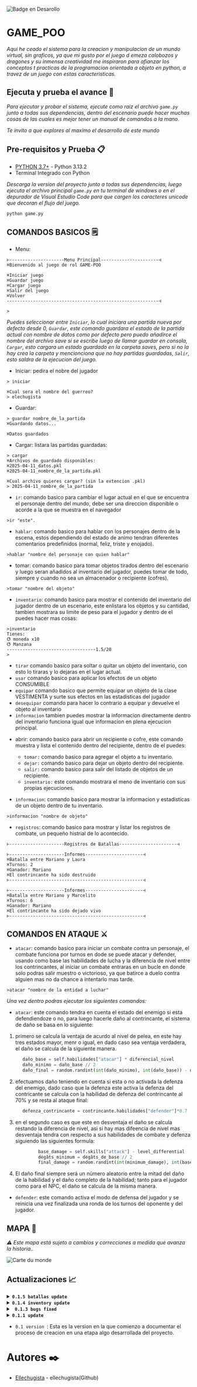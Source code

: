  ![Badge en Desarollo](https://img.shields.io/badge/STATUS-EN%20DESAROLLO-green)
 
# GAME_POO

_Aqui he ceado el sistema para la creacion y manipulacion de un mundo virtual, sin graficos, ya que mi gusto por el juego d emeza calobozos y dragones y su inmensa creatividad me inspiraron para afianzar los conceptos t practicas de la programacion orientada a objeto en python, a travez de un juego con estas caracteristicas._

## Ejecuta y prueba el avance 🚀

_Para ejecutar y probar el sistema, ejecute como raiz el archivo `game.py` junto a todas sus dependencias, dentro del escenario puede hacer muchas cosas de las cuales es mejor tener un manual de comandos a la mano._

_Te invito a que explores al maximo el desarrollo de este mundo_

## Pre-requisitos y Prueba 📋
* [PYTHON 3.7+](https://www.python.org/downloads/) - Python 3.13.2
* Terminal Integrado con Python

_Descarga la version del proyecto junto a todas sus dependencias, luego ejecuta el archivo principal `game.py` en tu terminal de windows o en el depurador de Visual Estudio Code para que cargen los caracteres unicode que decoran el flujo del juego._
```shell
python game.py
```
## COMANDOS BASICOS 🗒️

* Menu:
```shell
⊢---------------------Menu Principal----------------------⊣
⌘Bienvenido al juego de rol GAME-POO

⌘Iniciar juego
⌘Guardar juego
⌘Cargar juego
⌘Salir del juego
⌘Volver
----------------------------------------------------------⊣

>
```
_Puedes seleccionar entre `Iniciar`, lo cual iniciara una partida nueva por defecto desde 0, `Guardar`, este comando guardara el estado de la partida actual con nombre de datos como por defecto pero puedo añadirce el nombre del archivo save si se escribe luego de llamar guardar en consola, `Cargar`, esto cargara un estado guardado en la carpeta saves, pero si no la hay crea la carpeta y mencionciona que no hay partidas guardadas, `Salir`, esto saldra de la ejecucion del juego._

* Iniciar: pedira el nobre del jugador
  
```shell
> iniciar

⌘Cual sera el nombre del guerreo?
> elechugista
```

* Guardar:

```shell
> guardar nombre_de_la_partida
⌘Guardando datos...

⌘Datos guardados
```
* Cargar: listara las partidas guardadas:

```shell
> cargar
⌘Archivos de guardado disponibles:
⌘2025-04-11_datos.pkl
⌘2025-04-11_nombre_de_la_partida.pkl

⌘Cual archivo quieres cargar? (sin la extencion .pkl)
> 2025-04-11_nombre_de_la_partida
```

  * `ir`: comando basico para cambiar el lugar actual en el que se encuentra el personaje dentro del mundo, debe ser una direccion disponible o acorde a la que se muestra en el navegador
```shell
>ir "este".
```
  * `hablar`: comando basico para hablar con los personajes dentro de la escena, estos dependiendo del estado de animo tendran diferentes comentarios predefinidos (normal, feliz, triste y enojado).
```shell
>hablar "nombre del personaje con quien hablar"
```
  * tomar: comando basico para tomar objetos tirados dentro del escenario y luego seran añadidos al inventario del jugador, puedes tomar de todo, siempre y cuando no sea un almacenador o recipiente (cofres).
```shell
>tomar "nombre del objeto"
```
  * `inventario`: comando basico para mostrar el contenido del inventario del jugador dentro de un escenario, este enlistara los objetos y su cantidad, tambien mostrara su limite de peso para el jugador y dentro de el puedes hacer mas cosas:
```shell
>inventario
Tienes:
ⵚ moneda x10
ⵚ Manzana
----------------------------------1.5/20
>
```
   - `tirar` comando basico para soltar o quitar un objeto del inventario, con esto lo tiraras y lo dejaras en el lugar actual.
   - `usar` comando basico para aplicar los efectos de un objeto CONSUMIBLE
   - `equipar` comando basico que permite equipar un objeto de la clase VESTIMENTA y surte sus efectos en las estadisticas del jugador
   - `desequipar` comando para hacer lo contrario a equipar y devuelve el objeto al inventario
   - `informacion` tambien puedes mostrar la informacion directamente dentro del inventario funciona igual que informacion en plena ejecucion principal.

  * abrir: comando basico para abrir un recipiente o cofre, este comando muestra y lista el contenido dentro del recipiente, dentro de el puedes:
    
    - `tomar:` comando basico para agregar el objeto a tu inventario. 
    - `dejar:` comando basico para dejar un objeto dentro del recipiente. 
    - `salir:` comando basico para salir del listado de objetos de un recipiente.
    - `inventario:` este comando mostrara el meno de inventario con sus propias ejecuciones.

  * `informacion`: comando basico para mostrar la informacion y estadisticas de un objeto dentro de tu inventario.
```shell
>informacion "nombre de objeto"
```
  * `registros`: comando basico para mostrar y listar los registros de combate, un pequeño histrial de lo acontecido.
```shell
⊢---------------------Registros de Batallas----------------------⊣

⊢---------------------Informes----------------------⊣
⌘Batalla entre Mariano y Laura
⌘Turnos: 2
⌘Ganador: Mariano
⌘El contrincante ha sido destruido
⊢---------------------------------------------------⊣

⊢---------------------Informes----------------------⊣
⌘Batalla entre Mariano y Marcelito
⌘Turnos: 6
⌘Ganador: Mariano
⌘El contrincante ha sido dejado vivo
⊢---------------------------------------------------⊣
```
## COMANDOS EN ATAQUE ⚔️

  * `atacar`: comando basico para iniciar un combate contra un personaje, el combate funciona por turnos en dode se puede atacar y defender, usando como base las habilidades de lucha y la diferencia de nivel entre los contrincantes, al iniciar un combate entraras en un bucle en donde solo podras salir muestro o victorioso, ya que batirce a duelo contra alguien mas no da chance a intentarlo mas tarde.
```shell
>atacar "nombre de la entidad a luchar"
```

_Una vez dentro podras ejecutar los siguientes comandos:_

* `atacar`: este comando tendra en cuenta el estado del enemigo si esta defendiendoze o no, para luego hacerle daño al contrincante, el sistema de daño se basa en lo siguiente:

1. primero se calcula la ventaja de acurdo al nivel de pelea, en este hay tres estados mayor, menr o igual, en dado caso sea ventaja verdadera, el daño se calcula de la siguiente manera.
```python
      daño_base = self.habilidades["atacar"] * diferencial_nivel
      daño_minimo = daño_base // 2
      daño_final = random.randint(int(daño_minimo), int(daño_base)) - defenza_contrincante
```
      
2. efectuamos daño teniendo en cuenta si esta o no activada la defenza del enemigo, dado caso que la defenza este activa la defenza del contricante se calcula con la habilidad de defenza del contrincante al 70% y se resta al ataque final:
```python
      defenza_contrincante = contrincante.habilidades["defender"]*0.7
```

3. en el segundo caso es que este en desventaja el daño se calcula restando la diferencia de nivel, asi si hay mas difeencia de nivel mas desventaja tendra con respecto a sus habilidades de combate y defenza siguiendo las siguientes formula:
```python
            base_damage = self.skills["attack"] - level_differential
            dégâts_minimum = dégâts_de_base // 2
            final_damage = random.randint(int(minimum_damage), int(base_damage)) - opponent_defense
```
   
4. El daño final siempre será un número aleatorio entre la mitad del daño de la habilidad y el daño completo de la habilidad; tanto para el jugador como para el NPC, el daño se calcula de la misma manera.

* `defender`: este comando activa el modo de defensa del jugador y se reinicia una vez finalizada una ronda de los turnos del oponente y del jugador.

## MAPA 🧭
_⚠️ Este mapa está sujeto a cambios y correcciones a medida que avanza la historia.._

![Carte du monde](https://github.com/user-attachments/assets/95c7bddc-ec3c-4a8e-800d-a97454dfbf9c)

## Actualizaciones 📈

<details>
  <summary>
    <code><strong>0.1.5 batallas update</strong></code>
  </summary>
  <ul>
   <li> <b>NEW</b>: Se renovo y reestructuro el sistema de combate de batalla haciendolo menos predecible y utilizando probabilidades en base a las estadisticas de los contrincantes.</li> 
  </ul>
   <br>
</details>

<details>
  <summary>
    <code><strong>0.1.4 inventory update</strong></code>
  </summary>
  <ul>
   <li> <b>NEW</b>: Se implementó inventario aparte de los objetos equipados para el personaje compartiendo el peso del inventario general.</li>
   <br>
   <li><b>NEW</b>: Sistema de equipamiento, ya puede el jugador equipar los objetos derivados de la nueva clase vestimenta (creacion de la clase Vestimenta), causando efecto sobre las estadisticas del personaje.</li>
   <br>
   <li><b>NEW</b>: se cambio como se declaraban los objetos como espadas y escudos a vestimentas, usando la clase vestimenta, la cual tambien añade una nueva variable la cual es el tipo, y asi si el jugador intenta equipar dos vestimentas del mismo tipo no le dejara ya que no s epyueden equipar dos botas al mismo tiempo.</li>
   <br>
   <li><b>BUG</b>: se reparo un bug que al momento de intentar tomar un objeto dentro de un cofre si tenias el inventario lleno no te permitia tomarlo y lo eliminaba del cofre lo que hacia inaccesible ese objeto, se reparo validando que la funcion encargada de añadir al inventario validara el peso y respondiera correctamente si se completaba el proceso.</li>
   
  </ul>
   <br>
</details>

<details>
  <summary>
    <code><strong> 0.1.3 bugs fixed</strong></code>
  </summary>
  <ul>
   <li>Esta versión mejora errores identificados en el flujo de código y también agrega un sistema de administración de peso al inventario del personaje.</li>
   <br>
   <li><b>NEW</b>: Sistema de inventario con gestión del peso de los artículos en el inventario del personaje.</li>
   <br>
   <li><b>NEW</b>: Se ha mejorado el sistema para agregar objetos a una ubicación, permitiendo agregar una lista de objetos o un objeto con el mismo método de la clase de ubicación, lo que ayuda a agregar muchos objetos dentro del mismo método.</li>
   <br>
   <li><b>NEW</b>: Se implementó un sistema de selección y gestión de inventario, ahora puedes soltar o usar elementos en tu inventario, también se agregó la capacidad de mostrar información sobre los elementos en el inventario, para que puedas usar elementos consumibles que modifican las estadísticas del jugador (nueva clase de Consumibles).</li>
   <br>
   <li><b>BUG</b>: Error al tomar varios articulos de la misma clase, anteriormente se sumaba la cantidad del articulo presente en el inventario y se agregaba uno nuevo con cantidad 1, lo cual al mostrar el inventario se mostraba el articulo X2 y articulo, lo cual duplicaba el articulo en el inventario.</li>
   <br>
   <li><b>BUG</b>: Error al decidir no dejar vivo al oponente, crash in game.</li>
   <br>
   <li><b>BUG</b>: Al implementar un nuevo sistema de gestión y visualización de inventario, se han corregido muchos errores en la lógica que agrega elementos al inventario del jugador y elimina elementos. Además, se ha mejorado la forma en que se muestra la información de los objetos añadiendo el peso que tienen con valores flotantes.</li>
  </ul>
</details>

<details>
  <summary>
    <code><strong>0.1.1 update</strong></code>
  </summary>
  <ul>
   <li> <b>NEW</b>: Se implementó el menú principal, permitiendo al jugador elegir iniciar un nuevo juego, guardar, cargar o salir del juego, implementando así el sistema de guardado.</li>
   <br>
   <li><b>NEW</b>: Sistema de lista de juegos guardados en la carpeta "saves" usando "pickler".</li>
   <br>
  </ul>
</details>
   
* `0.1 version `: Esta es la version en la que comienzo a documentar el proceso de creacion en una etapa algo desarrollada del proyecto. 


# Autores ✒️

* [Ellechugista](https://github.com/Ellechugista) - ellechugista(Github)
